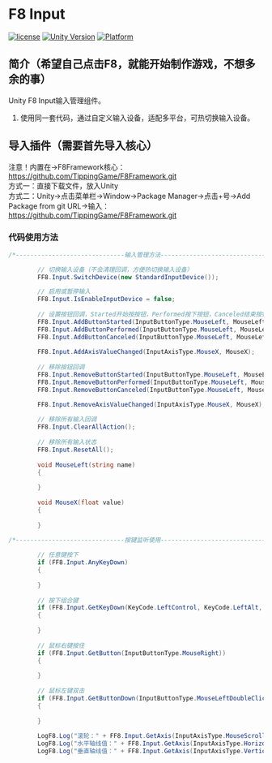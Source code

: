 # F8 Input

[![license](http://img.shields.io/badge/license-MIT-green.svg)](https://opensource.org/licenses/MIT)
[![Unity Version](https://img.shields.io/badge/unity-2021.3.15f1-blue)](https://unity.com)
[![Platform](https://img.shields.io/badge/platform-Win%20%7C%20Android%20%7C%20iOS%20%7C%20Mac%20%7C%20Linux%20%7C%20WebGL-orange)]()

## 简介（希望自己点击F8，就能开始制作游戏，不想多余的事）
Unity F8 Input输入管理组件。
1. 使用同一套代码，通过自定义输入设备，适配多平台，可热切换输入设备。

## 导入插件（需要首先导入核心）
注意！内置在->F8Framework核心：https://github.com/TippingGame/F8Framework.git  
方式一：直接下载文件，放入Unity  
方式二：Unity->点击菜单栏->Window->Package Manager->点击+号->Add Package from git URL->输入：https://github.com/TippingGame/F8Framework.git

### 代码使用方法
```C#
/*------------------------------输入管理方法------------------------------*/

        // 切换输入设备（不会清理回调，方便热切换输入设备）
        FF8.Input.SwitchDevice(new StandardInputDevice());

        // 启用或暂停输入
        FF8.Input.IsEnableInputDevice = false;
        
        // 设置按钮回调，Started开始按按钮，Performed按下按钮，Canceled结束按钮
        FF8.Input.AddButtonStarted(InputButtonType.MouseLeft, MouseLeft);
        FF8.Input.AddButtonPerformed(InputButtonType.MouseLeft, MouseLeft);
        FF8.Input.AddButtonCanceled(InputButtonType.MouseLeft, MouseLeft);
        
        FF8.Input.AddAxisValueChanged(InputAxisType.MouseX, MouseX);
        
        // 移除按钮回调
        FF8.Input.RemoveButtonStarted(InputButtonType.MouseLeft, MouseLeft);
        FF8.Input.RemoveButtonPerformed(InputButtonType.MouseLeft, MouseLeft);
        FF8.Input.RemoveButtonCanceled(InputButtonType.MouseLeft, MouseLeft);

        FF8.Input.RemoveAxisValueChanged(InputAxisType.MouseX, MouseX);
        
        // 移除所有输入回调
        FF8.Input.ClearAllAction();
        
        // 移除所有输入状态
        FF8.Input.ResetAll();
        
        void MouseLeft(string name)
        {
            
        }
        
        void MouseX(float value)
        {
        
        }

/*------------------------------按键监听使用------------------------------*/
        
        // 任意键按下
        if (FF8.Input.AnyKeyDown)
        {
            
        }
        
        // 按下组合键
        if (FF8.Input.GetKeyDown(KeyCode.LeftControl, KeyCode.LeftAlt, KeyCode.M))
        {
            
        }
        
        // 鼠标右键按住
        if (FF8.Input.GetButton(InputButtonType.MouseRight))
        {
            
        }
        
        // 鼠标左键双击
        if (FF8.Input.GetButtonDown(InputButtonType.MouseLeftDoubleClick))
        {
            
        }
        
        LogF8.Log("滚轮：" + FF8.Input.GetAxis(InputAxisType.MouseScrollWheel));
        LogF8.Log("水平轴线值：" + FF8.Input.GetAxis(InputAxisType.Horizontal));
        LogF8.Log("垂直轴线值：" + FF8.Input.GetAxis(InputAxisType.Vertical));
```


